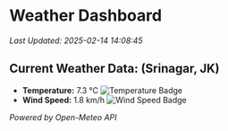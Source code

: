 
# Weather Dashboard

_Last Updated: 2025-02-14 14:08:45_

## Current Weather Data: (Srinagar, JK)
- **Temperature:** 7.3 °C ![Temperature Badge](https://img.shields.io/badge/Temperature-Low%20Temp-blue)
- **Wind Speed:** 1.8 km/h ![Wind Speed Badge](https://img.shields.io/badge/Wind%20Speed-Light%20Wind-blue)

*Powered by Open-Meteo API*
